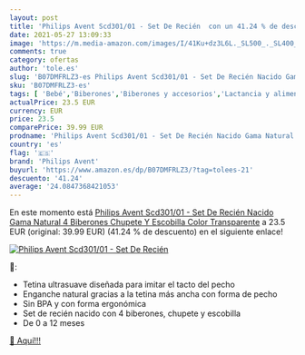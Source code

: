 ```yaml
---
layout: post
title: 'Philips Avent Scd301/01 - Set De Recién  con un 41.24 % de descuento'
date: 2021-05-27 13:09:33
image: 'https://m.media-amazon.com/images/I/41Ku+dz3L6L._SL500_._SL400_.jpg'
comments: true
category: ofertas
author: 'tole.es'
slug: 'B07DMFRLZ3-es Philips Avent Scd301/01 - Set De Recién Nacido Gama...'
sku: 'B07DMFRLZ3-es'
tags: [ 'Bebé','Biberones','Biberones y accesorios','Lactancia y alimentación','avent','biberones','chupete','philips avent', ]
actualPrice: 23.5 EUR
currency: EUR
price: 23.5
comparePrice: 39.99 EUR
prodname: 'Philips Avent Scd301/01 - Set De Recién Nacido Gama Natural  4 Biberones  Chupete Y Escobilla Color Transparente'
country: 'es'
flag: '🇪🇸'
brand: 'Philips Avent'
buyurl: 'https://www.amazon.es/dp/B07DMFRLZ3/?tag=tolees-21'
descuento: '41.24'
average: '24.0847368421053'
---
```


En este momento está [Philips Avent Scd301/01 - Set De Recién Nacido Gama Natural  4 Biberones  Chupete Y Escobilla Color Transparente](https://www.amazon.es/dp/B07DMFRLZ3/?tag=tolees-21) a 23.5 EUR (original: 39.99 EUR) (41.24 %  de descuento) en el siguiente enlace!

[![Philips Avent Scd301/01 - Set De Recién ](https://m.media-amazon.com/images/I/41Ku+dz3L6L._SL500_._SL400_.jpg)](https://www.amazon.es/dp/B07DMFRLZ3/?tag=tolees-21)

🔎:

- Tetina ultrasuave diseñada para imitar el tacto del pecho
- Enganche natural gracias a la tetina más ancha con forma de pecho
- Sin BPA y con forma ergonómica
- Set de recién nacido con 4 biberones, chupete y escobilla
- De 0 a 12 meses

[🛒 Aquí!!!](https://www.amazon.es/dp/B07DMFRLZ3/?tag=tolees-21)
